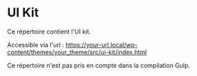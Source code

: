 # UI Kit

Ce répertoire contient l'UI kit.

Accessible via l'url : https://your-url.local/wp-content/themes/your_theme/src/ui-kit/index.html

Ce répertoire n'est pas pris en compte dans la compilation Gulp.
